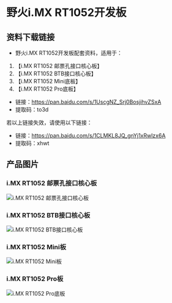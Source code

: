 [](link)

# 野火i.MX RT1052开发板

## 资料下载链接
* 野火i.MX RT1052开发板配套资料，适用于：

1. 【i.MX RT1052 邮票孔接口核心板】
2. 【i.MX RT1052 BTB接口核心板】
3. 【i.MX RT1052 Mini底板】
4. 【i.MX RT1052 Pro底板】
   
* 链接：https://pan.baidu.com/s/1UscgNZ_Srj0BosjihvZSxA 
* 提取码：to3d 

若以上链接失效，请使用以下链接：
* 链接：https://pan.baidu.com/s/1CLMKL8JQ_gnYj1xRwlzx6A 
* 提取码：xhwt 




## 产品图片

### i.MX RT1052 邮票孔接口核心板
![i.MX RT1052 邮票孔接口核心板](https://raw.githubusercontent.com/wiki/Embdefire/products/images/i_MX_RT系列产品/RT1052/i_MX_RT1052_邮票孔_核心板.jpg)

### i.MX RT1052 BTB接口核心板
![i.MX RT1052 BTB接口核心板](https://raw.githubusercontent.com/wiki/Embdefire/products/images/i_MX_RT系列产品/RT1052/i_MX_RT1052_BTB_核心板.jpg)

### i.MX RT1052 Mini板
![i.MX RT1052 Mini板](https://raw.githubusercontent.com/wiki/Embdefire/products/images/i_MX_RT系列产品/RT1052/i_MX_RT1052_MINI底板.jpg)

### i.MX RT1052 Pro板
![i.MX RT1052 Pro底板](https://raw.githubusercontent.com/wiki/Embdefire/products/images/i_MX_RT系列产品/RT1052/i_MX_RT1052_Pro底板.jpg)
